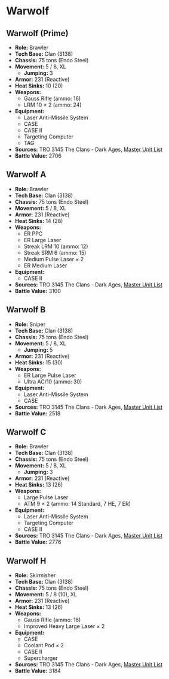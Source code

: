 # Warwolf
## Warwolf (Prime)
- **Role:** Brawler
- **Tech Base:** Clan (3138)
- **Chassis:** 75 tons (Endo Steel)
- **Movement:** 5 / 8, XL
  - **Jumping:** 3
- **Armor:** 231 (Reactive)
- **Heat Sinks:** 10 (20)
- **Weapons:**
  - Gauss Rifle (ammo: 16)
  - LRM 10 × 2 (ammo: 24)
- **Equipment:**
  - Laser Anti-Missile System
  - CASE
  - CASE II
  - Targeting Computer
  - TAG
- **Sources:** TRO 3145 The Clans - Dark Ages, [Master Unit List](http://masterunitlist.info/Unit/Details/6287/warwolf-prime)
- **Battle Value:** 2706

## Warwolf A
- **Role:** Brawler
- **Tech Base:** Clan (3138)
- **Chassis:** 75 tons (Endo Steel)
- **Movement:** 5 / 8, XL
- **Armor:** 231 (Reactive)
- **Heat Sinks:** 14 (28)
- **Weapons:**
  - ER PPC
  - ER Large Laser
  - Streak LRM 10 (ammo: 12)
  - Streak SRM 6 (ammo: 15)
  - Medium Pulse Laser × 2
  - ER Medium Laser
- **Equipment:**
  - CASE II
- **Sources:** TRO 3145 The Clans - Dark Ages, [Master Unit List](http://masterunitlist.info/Unit/Details/6288/warwolf-a)
- **Battle Value:** 3100

## Warwolf B
- **Role:** Sniper
- **Tech Base:** Clan (3138)
- **Chassis:** 75 tons (Endo Steel)
- **Movement:** 5 / 8, XL
  - **Jumping:** 5
- **Armor:** 231 (Reactive)
- **Heat Sinks:** 15 (30)
- **Weapons:**
  - ER Large Pulse Laser
  - Ultra AC/10 (ammo: 30)
- **Equipment:**
  - Laser Anti-Missile System
  - CASE
- **Sources:** TRO 3145 The Clans - Dark Ages, [Master Unit List](http://masterunitlist.info/Unit/Details/6289/warwolf-b)
- **Battle Value:** 2518

## Warwolf C
- **Role:** Brawler
- **Tech Base:** Clan (3138)
- **Chassis:** 75 tons (Endo Steel)
- **Movement:** 5 / 8, XL
  - **Jumping:** 3
- **Armor:** 231 (Reactive)
- **Heat Sinks:** 13 (26)
- **Weapons:**
  - Large Pulse Laser
  - ATM 9 × 2 (ammo: 14 Standard, 7 HE, 7 ER)
- **Equipment:**
  - Laser Anti-Missile System
  - Targeting Computer
  - CASE II
- **Sources:** TRO 3145 The Clans - Dark Ages, [Master Unit List](http://masterunitlist.info/Unit/Details/6290/warwolf-c)
- **Battle Value:** 2776

## Warwolf H
- **Role:** Skirmisher
- **Tech Base:** Clan (3138)
- **Chassis:** 75 tons (Endo Steel)
- **Movement:** 5 / 8 (10), XL
- **Armor:** 231 (Reactive)
- **Heat Sinks:** 13 (26)
- **Weapons:**
  - Gauss Rifle (ammo: 16)
  - Improved Heavy Large Laser × 2
- **Equipment:**
  - CASE
  - Coolant Pod × 2
  - CASE II
  - Supercharger
- **Sources:** TRO 3145 The Clans - Dark Ages, [Master Unit List](http://masterunitlist.info/Unit/Details/6291/warwolf-h)
- **Battle Value:** 3184

